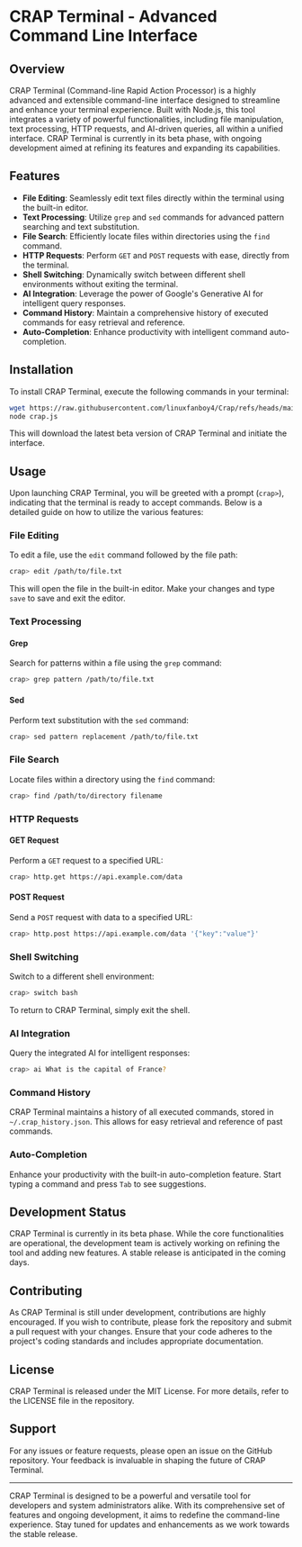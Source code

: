 # CRAP Terminal - Advanced Command Line Interface

## Overview

CRAP Terminal (Command-line Rapid Action Processor) is a highly advanced and extensible command-line interface designed to streamline and enhance your terminal experience. Built with Node.js, this tool integrates a variety of powerful functionalities, including file manipulation, text processing, HTTP requests, and AI-driven queries, all within a unified interface. CRAP Terminal is currently in its beta phase, with ongoing development aimed at refining its features and expanding its capabilities.

## Features

- **File Editing**: Seamlessly edit text files directly within the terminal using the built-in editor.
- **Text Processing**: Utilize `grep` and `sed` commands for advanced pattern searching and text substitution.
- **File Search**: Efficiently locate files within directories using the `find` command.
- **HTTP Requests**: Perform `GET` and `POST` requests with ease, directly from the terminal.
- **Shell Switching**: Dynamically switch between different shell environments without exiting the terminal.
- **AI Integration**: Leverage the power of Google's Generative AI for intelligent query responses.
- **Command History**: Maintain a comprehensive history of executed commands for easy retrieval and reference.
- **Auto-Completion**: Enhance productivity with intelligent command auto-completion.

## Installation

To install CRAP Terminal, execute the following commands in your terminal:

```bash
wget https://raw.githubusercontent.com/linuxfanboy4/Crap/refs/heads/main/src/crap.js
node crap.js
```

This will download the latest beta version of CRAP Terminal and initiate the interface.

## Usage

Upon launching CRAP Terminal, you will be greeted with a prompt (`crap>`), indicating that the terminal is ready to accept commands. Below is a detailed guide on how to utilize the various features:

### File Editing

To edit a file, use the `edit` command followed by the file path:

```bash
crap> edit /path/to/file.txt
```

This will open the file in the built-in editor. Make your changes and type `save` to save and exit the editor.

### Text Processing

#### Grep

Search for patterns within a file using the `grep` command:

```bash
crap> grep pattern /path/to/file.txt
```

#### Sed

Perform text substitution with the `sed` command:

```bash
crap> sed pattern replacement /path/to/file.txt
```

### File Search

Locate files within a directory using the `find` command:

```bash
crap> find /path/to/directory filename
```

### HTTP Requests

#### GET Request

Perform a `GET` request to a specified URL:

```bash
crap> http.get https://api.example.com/data
```

#### POST Request

Send a `POST` request with data to a specified URL:

```bash
crap> http.post https://api.example.com/data '{"key":"value"}'
```

### Shell Switching

Switch to a different shell environment:

```bash
crap> switch bash
```

To return to CRAP Terminal, simply exit the shell.

### AI Integration

Query the integrated AI for intelligent responses:

```bash
crap> ai What is the capital of France?
```

### Command History

CRAP Terminal maintains a history of all executed commands, stored in `~/.crap_history.json`. This allows for easy retrieval and reference of past commands.

### Auto-Completion

Enhance your productivity with the built-in auto-completion feature. Start typing a command and press `Tab` to see suggestions.

## Development Status

CRAP Terminal is currently in its beta phase. While the core functionalities are operational, the development team is actively working on refining the tool and adding new features. A stable release is anticipated in the coming days.

## Contributing

As CRAP Terminal is still under development, contributions are highly encouraged. If you wish to contribute, please fork the repository and submit a pull request with your changes. Ensure that your code adheres to the project's coding standards and includes appropriate documentation.

## License

CRAP Terminal is released under the MIT License. For more details, refer to the LICENSE file in the repository.

## Support

For any issues or feature requests, please open an issue on the GitHub repository. Your feedback is invaluable in shaping the future of CRAP Terminal.

---

CRAP Terminal is designed to be a powerful and versatile tool for developers and system administrators alike. With its comprehensive set of features and ongoing development, it aims to redefine the command-line experience. Stay tuned for updates and enhancements as we work towards the stable release.
